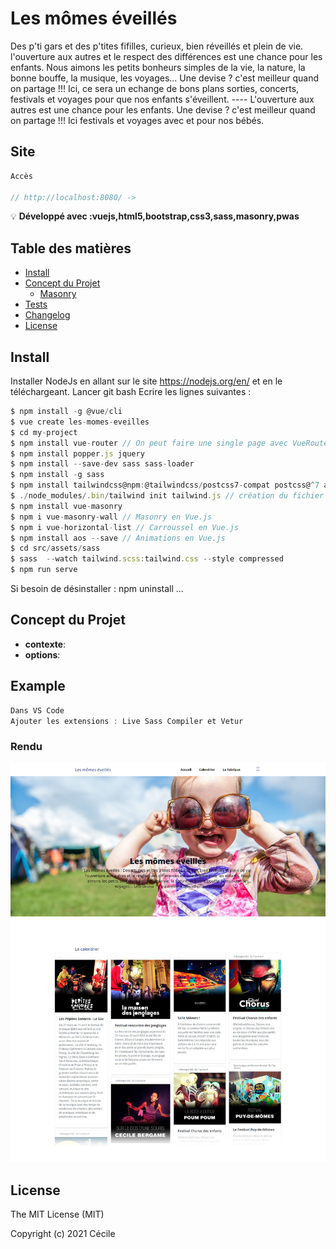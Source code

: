 # Les mômes éveillés
Des p'ti gars et des p'tites fifilles, curieux, bien réveillés et plein de vie. l'ouverture aux autres et le respect des différences est une chance pour les enfants. Nous aimons les petits bonheurs simples de la vie, la nature, la bonne bouffe, la musique, les voyages... Une devise ? c'est meilleur quand on partage !!! Ici, ce sera un echange de bons plans sorties, concerts, festivals et voyages pour que nos enfants s'éveillent. ---- L'ouverture aux autres est une chance pour les enfants. Une devise ? c'est meilleur quand on partage !!! Ici festivals et voyages avec et pour nos bébés.


## Site

```javascript
Accès

// http://localhost:8080/ -> 
```


:bulb: **Développé avec :vuejs,html5,bootstrap,css3,sass,masonry,pwas** 

## Table des matières

- [Install](#install)
- [Concept du Projet](#options)
  - [Masonry](#Masonry)
- [Tests](#tests)
- [Changelog](#changelog)
- [License](#license)

## Install

Installer NodeJs en allant sur le site https://nodejs.org/en/ et en le téléchargeant.
Lancer git bash
Ecrire les lignes suivantes : 

```javascript
$ npm install -g @vue/cli
$ vue create les-momes-eveilles
$ cd my-project
$ npm install vue-router // On peut faire une single page avec VueRouter qui suivant l'url va charger certains composants https://router.vuejs.org/
$ npm install popper.js jquery
$ npm install --save-dev sass sass-loader
$ npm install -g sass
$ npm install tailwindcss@npm:@tailwindcss/postcss7-compat postcss@^7 autoprefixer@^9
$ ./node_modules/.bin/tailwind init tailwind.js // création du fichier tailwind.js
$ npm install vue-masonry
$ npm i vue-masonry-wall // Masonry en Vue.js
$ npm i vue-horizontal-list // Carroussel en Vue.js
$ npm install aos --save // Animations en Vue.js
$ cd src/assets/sass
$ sass  --watch tailwind.scss:tailwind.css --style compressed
$ npm run serve
```
Si besoin de désinstaller : npm uninstall ...

## Concept du Projet


- **contexte**:
- **options**: 

## Example


```javascript
Dans VS Code
Ajouter les extensions : Live Sass Compiler et Vetur
```
### Rendu


[![ les-momes-eveilles screenshot](page-destop.jpg)](https://Cecile-Bordes.github.io/les-momes-eveilles/Rendu/)

## License

The MIT License (MIT)

Copyright (c) 2021 Cécile